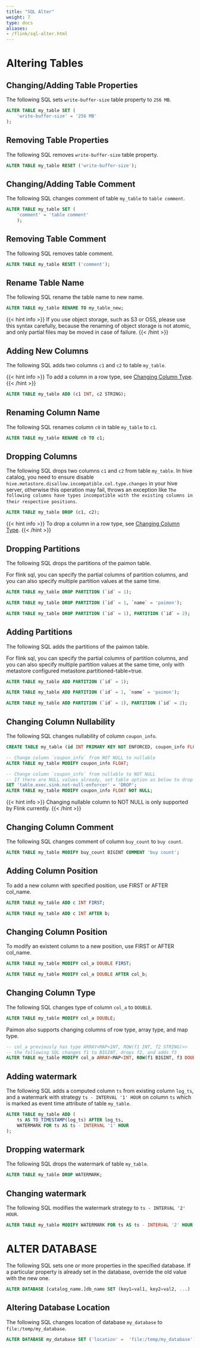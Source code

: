 ```yaml
---
title: "SQL Alter"
weight: 7
type: docs
aliases:
- /flink/sql-alter.html
---
```

<!--
Licensed to the Apache Software Foundation (ASF) under one
or more contributor license agreements.  See the NOTICE file
distributed with this work for additional information
regarding copyright ownership.  The ASF licenses this file
to you under the Apache License, Version 2.0 (the
"License"); you may not use this file except in compliance
with the License.  You may obtain a copy of the License at

  http://www.apache.org/licenses/LICENSE-2.0

Unless required by applicable law or agreed to in writing,
software distributed under the License is distributed on an
"AS IS" BASIS, WITHOUT WARRANTIES OR CONDITIONS OF ANY
KIND, either express or implied.  See the License for the
specific language governing permissions and limitations
under the License.
-->

# Altering Tables

## Changing/Adding Table Properties

The following SQL sets `write-buffer-size` table property to `256 MB`.

```sql
ALTER TABLE my_table SET (
    'write-buffer-size' = '256 MB'
);
```

## Removing Table Properties

The following SQL removes `write-buffer-size` table property.

```sql
ALTER TABLE my_table RESET ('write-buffer-size');
```

##  Changing/Adding Table Comment

The following SQL changes comment of table `my_table` to `table comment`.

```sql
ALTER TABLE my_table SET (
    'comment' = 'table comment'
    );
```

## Removing Table Comment

The following SQL removes table comment.

```sql
ALTER TABLE my_table RESET ('comment');
```

## Rename Table Name

The following SQL rename the table name to new name.

```sql
ALTER TABLE my_table RENAME TO my_table_new;
```

{{< hint info >}}
If you use object storage, such as S3 or OSS, please use this syntax carefully, because the renaming of object storage is not atomic, and only partial files may be moved in case of failure.
{{< /hint >}}

## Adding New Columns

The following SQL adds two columns `c1` and `c2` to table `my_table`.

{{< hint info >}}
To add a column in a row type, see [Changing Column Type](#changing-column-type).
{{< /hint >}}

```sql
ALTER TABLE my_table ADD (c1 INT, c2 STRING);
```

## Renaming Column Name

The following SQL renames column `c0` in table `my_table` to `c1`.

```sql
ALTER TABLE my_table RENAME c0 TO c1;
```

## Dropping Columns

The following SQL drops two columns `c1` and `c2` from table `my_table`. In hive catalog, you need to ensure disable `hive.metastore.disallow.incompatible.col.type.changes` in your hive server,
otherwise this operation may fail, throws an exception like `The following columns have types incompatible with the existing columns in their respective positions`.

```sql
ALTER TABLE my_table DROP (c1, c2);
```

{{< hint info >}}
To drop a column in a row type, see [Changing Column Type](#changing-column-type).
{{< /hint >}}

## Dropping Partitions

The following SQL drops the partitions of the paimon table.

For flink sql, you can specify the partial columns of partition columns, and you can also specify multiple partition values at the same time.

```sql
ALTER TABLE my_table DROP PARTITION (`id` = 1);

ALTER TABLE my_table DROP PARTITION (`id` = 1, `name` = 'paimon');

ALTER TABLE my_table DROP PARTITION (`id` = 1), PARTITION (`id` = 2);

```

## Adding Partitions

The following SQL adds the partitions of the paimon table.

For flink sql, you can specify the partial columns of partition columns, and you can also specify multiple partition values at the same time, only with metastore configured metastore.partitioned-table=true.

```sql
ALTER TABLE my_table ADD PARTITION (`id` = 1);

ALTER TABLE my_table ADD PARTITION (`id` = 1, `name` = 'paimon');

ALTER TABLE my_table ADD PARTITION (`id` = 1), PARTITION (`id` = 2);

```

## Changing Column Nullability

The following SQL changes nullability of column `coupon_info`.

```sql
CREATE TABLE my_table (id INT PRIMARY KEY NOT ENFORCED, coupon_info FLOAT NOT NULL);

-- Change column `coupon_info` from NOT NULL to nullable
ALTER TABLE my_table MODIFY coupon_info FLOAT;

-- Change column `coupon_info` from nullable to NOT NULL
-- If there are NULL values already, set table option as below to drop those records silently before altering table.
SET 'table.exec.sink.not-null-enforcer' = 'DROP';
ALTER TABLE my_table MODIFY coupon_info FLOAT NOT NULL;
```

{{< hint info >}}
Changing nullable column to NOT NULL is only supported by Flink currently.
{{< /hint >}}

## Changing Column Comment

The following SQL changes comment of column `buy_count` to `buy count`.

```sql
ALTER TABLE my_table MODIFY buy_count BIGINT COMMENT 'buy count';
```

## Adding Column Position

To add a new column with specified position, use FIRST or AFTER col_name.

```sql
ALTER TABLE my_table ADD c INT FIRST;

ALTER TABLE my_table ADD c INT AFTER b;
```

## Changing Column Position

To modify an existent column to a new position, use FIRST or AFTER col_name.

```sql
ALTER TABLE my_table MODIFY col_a DOUBLE FIRST;

ALTER TABLE my_table MODIFY col_a DOUBLE AFTER col_b;
```

## Changing Column Type

The following SQL changes type of column `col_a` to `DOUBLE`.

```sql
ALTER TABLE my_table MODIFY col_a DOUBLE;
```

Paimon also supports changing columns of row type, array type, and map type.

```sql
-- col_a previously has type ARRAY<MAP<INT, ROW(f1 INT, f2 STRING)>>
-- the following SQL changes f1 to BIGINT, drops f2, and adds f3
ALTER TABLE my_table MODIFY col_a ARRAY<MAP<INT, ROW(f1 BIGINT, f3 DOUBLE)>>;
```

## Adding watermark

The following SQL adds a computed column `ts` from existing column `log_ts`, and a watermark with strategy `ts - INTERVAL '1' HOUR` on column `ts` which is marked as event time attribute of table `my_table`.

```sql
ALTER TABLE my_table ADD (
    ts AS TO_TIMESTAMP(log_ts) AFTER log_ts,
    WATERMARK FOR ts AS ts - INTERVAL '1' HOUR
);
```

## Dropping watermark

The following SQL drops the watermark of table `my_table`.

```sql
ALTER TABLE my_table DROP WATERMARK;
```

## Changing watermark

The following SQL modifies the watermark strategy to `ts - INTERVAL '2' HOUR`.

```sql
ALTER TABLE my_table MODIFY WATERMARK FOR ts AS ts - INTERVAL '2' HOUR
```

# ALTER DATABASE

The following SQL sets one or more properties in the specified database. If a particular property is already set in the database, override the old value with the new one.

```sql
ALTER DATABASE [catalog_name.]db_name SET (key1=val1, key2=val2, ...)
```

## Altering Database Location

The following SQL changes location of database `my_database` to `file:/temp/my_database`.

```sql
ALTER DATABASE my_database SET ('location' =  'file:/temp/my_database')
```
